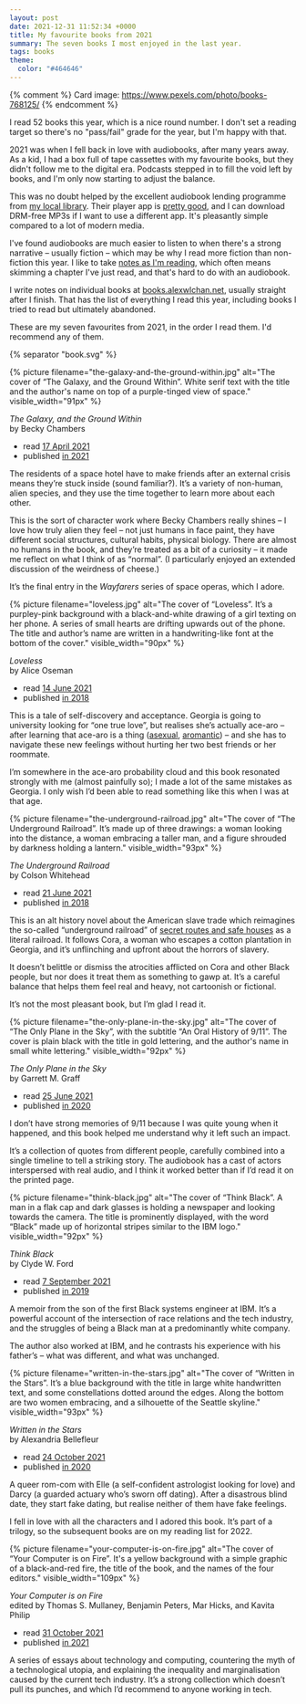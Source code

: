 ```yaml
---
layout: post
date: 2021-12-31 11:52:34 +0000
title: My favourite books from 2021
summary: The seven books I most enjoyed in the last year.
tags: books
theme:
  color: "#464646"
---
```


{% comment %}
Card image: https://www.pexels.com/photo/books-768125/
{% endcomment %}

I read 52 books this year, which is a nice round number.
I don't set a reading target so there's no "pass/fail" grade for the year, but I'm happy with that.

2021 was when I fell back in love with audiobooks, after many years away.
As a kid, I had a box full of tape cassettes with my favourite books, but they didn't follow me to the digital era.
Podcasts stepped in to fill the void left by books, and I'm only now starting to adjust the balance.

This was no doubt helped by the excellent audiobook lending programme from [my local library][herts].
Their player app is [pretty good][app], and I can download DRM-free MP3s if I want to use a different app.
It's pleasantly simple compared to a lot of modern media.

I've found audiobooks are much easier to listen to when there's a strong narrative – usually fiction – which may be why I read more fiction than non-fiction this year.
I like to take [notes as I'm reading][notes], which often means skimming a chapter I've just read, and that's hard to do with an audiobook.

I write notes on individual books at [books.alexwlchan.net][books], usually straight after I finish.
That has the list of everything I read this year, including books I tried to read but ultimately abandoned.

These are my seven favourites from 2021, in the order I read them.
I'd recommend any of them.

{% separator "book.svg" %}

<div class="book_review" id="becky_chambers">
  <div class="heading">
    <div class="book_cover">
      {%
        picture
        filename="the-galaxy-and-the-ground-within.jpg"
        alt="The cover of “The Galaxy, and the Ground Within”. White serif text with the title and the author's name on top of a purple-tinged view of space."
        visible_width="91px"
      %}
    </div>
    <div class="book_info">
      <p class="book_title">
        <em>The Galaxy, and the Ground Within</em><br/>by Becky Chambers
      </p>
      <ul class="book_meta dot_list">
        <li>read <a href="https://books.alexwlchan.net/reviews/the-galaxy-and-the-ground-within/">17 April 2021</a></li>
        <li>
          published <a href="https://www.otherscribbles.com/the-galaxy-and-the-ground-within">in 2021</a>
        </li>
      </ul>
    </div>
  </div>
  <div class="review_text">
    <p>
      The residents of a space hotel have to make friends after an external crisis means they&rsquo;re stuck inside (sound familiar?).
      It&rsquo;s a variety of non-human, alien species, and they use the time together to learn more about each other.
    </p>
    <p>
      This is the sort of character work where Becky Chambers really shines – I love how truly alien they feel &ndash; not just humans in face paint, they have different social structures, cultural habits, physical biology.
      There are almost no humans in the book, and they’re treated as a bit of a curiosity – it made me reflect on what I think of as &ldquo;normal&rdquo;.
      (I particularly enjoyed an extended discussion of the weirdness of cheese.)
    </p>
    <p>
      It&rsquo;s the final entry in the <em>Wayfarers</em> series of space operas, which I adore.
    </p>
  </div>
</div>

<div class="book_review" id="alice_oseman">
  <div class="heading">
    <div class="book_cover">
      {%
        picture
        filename="loveless.jpg"
        alt="The cover of “Loveless”. It’s a purpley-pink background with a black-and-white drawing of a girl texting on her phone. A series of small hearts are drifting upwards out of the phone. The title and author’s name are written in a handwriting-like font at the bottom of the cover."
        visible_width="90px"
      %}
    </div>
    <div class="book_info">
      <p class="book_title">
        <em>Loveless</em><br/>by Alice Oseman
      </p>
      <ul class="book_meta dot_list">
        <li>
          read <a href="https://books.alexwlchan.net/reviews/loveless/">14 June 2021</a>
        </li>
        <li>
          published <a href="https://www.aliceoseman.com/loveless">in 2018</a>
        </li>
      </ul>
    </div>
  </div>
  <div class="review_text">
    <p>
      This is a tale of self-discovery and acceptance.
      Georgia is going to university looking for &ldquo;one true love&rdquo;, but realises she&rsquo;s actually ace-aro &ndash; after learning that ace-aro is a thing (<a href="https://en.wikipedia.org/wiki/Asexuality">asexual</a>, <a href="https://en.wikipedia.org/wiki/Romantic_orientation#Aromanticism">aromantic</a>) – and she has to navigate these new feelings without hurting her two best friends or her roommate.
    </p>
    <p>
      I&rsquo;m somewhere in the ace-aro probability cloud and this book resonated strongly with me (almost painfully so); I made a lot of the same mistakes as Georgia.
      I only wish I&rsquo;d been able to read something like this when I was at that age.
    </p>
  </div>
</div>

<div class="book_review" id="colson_whitehead">
  <div class="heading">
    <div class="book_cover">
      {%
        picture
        filename="the-underground-railroad.jpg"
        alt="The cover of “The Underground Railroad”. It’s made up of three drawings: a woman looking into the distance, a woman embracing a taller man, and a figure shrouded by darkness holding a lantern."
        visible_width="93px"
      %}
    </div>
    <div class="book_info">
      <p class="book_title">
        <em>The Underground Railroad</em><br/>by Colson Whitehead
      </p>
      <ul class="book_meta dot_list">
        <li>read <a href="https://books.alexwlchan.net/reviews/the-underground-railroad/">21 June 2021</a></li>
        <li>
          published <a href="https://www.penguinrandomhouse.com/books/232365/the-underground-railroad-by-colson-whitehead/">in 2018</a>
        </li>
      </ul>
    </div>
  </div>
  <div class="review_text">
    <p>
      This is an alt history novel about the American slave trade which reimagines the so-called &ldquo;underground railroad&rdquo; of <a href="https://en.wikipedia.org/wiki/Underground_Railroad">secret routes and safe houses</a> as a literal railroad.
      It follows Cora, a woman who escapes a cotton plantation in Georgia, and it&rsquo;s unflinching and upfront about the horrors of slavery.
    </p>
    <p>
      It doesn’t belittle or dismiss the atrocities afflicted on Cora and other Black people, but nor does it treat them as something to gawp at.
      It’s a careful balance that helps them feel real and heavy, not cartoonish or fictional.
    </p>
    <p>
      It’s not the most pleasant book, but I’m glad I read it.
    </p>
  </div>
</div>

<div class="book_review" id="garrett_graff">
  <div class="heading">
    <div class="book_cover">
      {%
        picture
        filename="the-only-plane-in-the-sky.jpg"
        alt="The cover of “The Only Plane in the Sky”, with the subtitle “An Oral History of 9/11”. The cover is plain black with the title in gold lettering, and the author's name in small white lettering."
        visible_width="92px"
      %}
    </div>
    <div class="book_info">
      <p class="book_title">
        <em>The Only Plane in the Sky</em><br/>by Garrett M. Graff
      </p>
      <ul class="book_meta dot_list">
        <li>read <a href="https://books.alexwlchan.net/reviews/the-only-plane-in-the-sky/">25 June 2021</a></li>
        <li>
          published <a href="https://www.garrettgraff.com/books/the-only-plane-in-the-sky/">in 2020</a>
        </li>
      </ul>
    </div>
  </div>
  <div class="review_text">
    <p>
      I don&rsquo;t have strong memories of 9/11 because I was quite young when it happened, and this book helped me understand why it left such an impact.
    </p>
    <p>
      It&rsquo;s a collection of quotes from different people, carefully combined into a single timeline to tell a striking story.
      The audiobook has a cast of actors interspersed with real audio, and I think it worked better than if I&rsquo;d read it on the printed page.
    </p>
  </div>
</div>

<div class="book_review" id="clyde_w_ford">
  <div class="heading">
    <div class="book_cover">
      {%
        picture
        filename="think-black.jpg"
        alt="The cover of “Think Black”. A man in  a flak cap and dark glasses is holding a newspaper and looking towards the camera. The title is prominently displayed, with the word “Black” made up of horizontal stripes similar to the IBM logo."
        visible_width="92px"
      %}
    </div>
    <div class="book_info">
      <p class="book_title">
        <em>Think Black</em><br/>by Clyde W. Ford
      </p>
      <ul class="book_meta dot_list">
        <li>read <a href="https://books.alexwlchan.net/reviews/think-black/">7 September 2021</a></li>
        <li>
          published <a href="http://www.clydeford.com/more.html">in 2019</a>
        </li>
      </ul>
    </div>
  </div>
  <div class="review_text">
    <p>
      A memoir from the son of the first Black systems engineer at IBM.
      It&rsquo;s a powerful account of the intersection of race relations and the tech industry, and the struggles of being a Black man at a predominantly white company.
    </p>
    <p>
      The author also worked at IBM, and he contrasts his experience with his father&rsquo;s &ndash; what was different, and what was unchanged.
    </p>
  </div>
</div>

<div class="book_review" id="alexandria_bellefleur">
  <div class="heading">
    <div class="book_cover">
      {%
        picture
        filename="written-in-the-stars.jpg"
        alt="The cover of “Written in the Stars”. It’s a blue background with the title in large white handwritten text, and some constellations dotted around the edges. Along the bottom are two women embracing, and a silhouette of the Seattle skyline."
        visible_width="93px"
      %}
    </div>
    <div class="book_info">
      <p class="book_title">
        <em>Written in the Stars</em><br/>by Alexandria Bellefleur
      </p>
      <ul class="book_meta dot_list">
        <li>read <a href="https://books.alexwlchan.net/reviews/written-in-the-stars/">24 October 2021</a></li>
        <li>
          published <a href="https://www.alexandriabellefleur.com/written-in-the-stars">in 2020</a>
        </li>
      </ul>
    </div>
  </div>
  <div class="review_text">
    <p>
      A queer rom-com with Elle (a self-confident astrologist looking for love) and Darcy (a guarded actuary who&rsquo;s sworn off dating).
      After a disastrous blind date, they start fake dating, but realise neither of them have fake feelings.
    </p>
    <p>
      I fell in love with all the characters and I adored this book.
      It&rsquo;s part of a trilogy, so the subsequent books are on my reading list for 2022.
    </p>
  </div>
</div>

<div class="book_review" id="computer_fire">
  <div class="heading">
    <div class="book_cover">
      {%
        picture
        filename="your-computer-is-on-fire.jpg"
        alt="The cover of “Your Computer is on Fire”. It's a yellow background with a simple graphic of a black-and-red fire, the title of the book, and the names of the four editors."
        visible_width="109px"
      %}
    </div>
    <div class="book_info">
      <p class="book_title">
        <em>Your Computer is on Fire</em><br/>edited by Thomas S. Mullaney, Benjamin Peters, Mar Hicks, and Kavita Philip
      </p>
      <ul class="book_meta dot_list">
        <li>read <a href="https://books.alexwlchan.net/reviews/your-computer-is-on-fire/">31 October 2021</a></li>
        <li>
          published <a href="https://mitpress.mit.edu/books/your-computer-fire">in 2021</a>
        </li>
      </ul>
    </div>
  </div>
  <div class="review_text">
    <p>
      A series of essays about technology and computing, countering the myth of a technological utopia, and explaining the inequality and marginalisation caused by the current tech industry.
      It&rsquo;s a strong collection which doesn&rsquo;t pull its punches, and which I&rsquo;d recommend to anyone working in tech.
    </p>
  </div>
</div>

[herts]: https://www.hertfordshire.gov.uk/services/libraries-and-archives/books-and-reading/ebooks-and-audiobooks/ebooks-and-audiobooks.aspx
[app]: https://twitter.com/alexwlchan/status/1418827399702224896
[books]: https://books.alexwlchan.net/reviews/#books_by_year_2021
[notes]: /2020/11/how-i-read-non-fiction-books/

